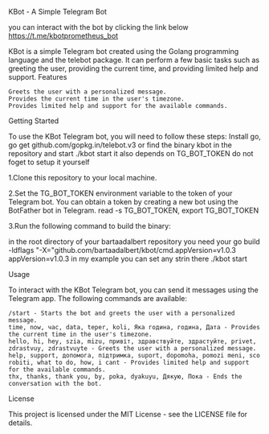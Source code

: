 KBot - A Simple Telegram Bot

you can interact with  the bot by clicking the link below
https://t.me/kbotprometheus_bot

KBot is a simple Telegram bot created using the Golang programming language and the telebot package. It can perform a few basic tasks such as greeting the user, providing the current time, and providing limited help and support.
Features

    Greets the user with a personalized message.
    Provides the current time in the user's timezone.
    Provides limited help and support for the available commands.

Getting Started

To use the KBot Telegram bot, you will need to follow these steps:
Install go, go get github.com/gopkg.in/telebot.v3 or find the binary kbot in the repository and start ./kbot start it also depends on TG_BOT_TOKEN do not foget to setup it yourself

1.Clone this repository to your local machine.

2.Set the TG_BOT_TOKEN environment variable to the token of your Telegram bot. You can obtain a token by creating a new bot using the BotFather bot in Telegram. read -s TG_BOT_TOKEN, export TG_BOT_TOKEN

3.Run the following command to build the binary:

in the root directory of your bartaadalbert repository you need your
go build -ldflags "-X="github.com/bartaadalbert/kbot/cmd.appVersion=v1.0.3
appVersion=v1.0.3 in my example you can set any strin there
./kbot start

Usage

To interact with the KBot Telegram bot, you can send it messages using the Telegram app. The following commands are available:

    /start - Starts the bot and greets the user with a personalized message.
    time, now, час, data, teper, koli, Яка година, година, Дата - Provides the current time in the user's timezone.
    hello, hi, hey, szia, mizu, привіт, здравствуйте, здрастуйте, privet, zdrastvuy, zdrastvuyte - Greets the user with a personalized message.
    help, support, допомога, підтримка, suport, dopomoha, pomozi meni, sco robiti, what to do, how, i cant - Provides limited help and support for the available commands.
    thx, thanks, thank you, by, poka, dyakuyu, Дякую, Пока - Ends the conversation with the bot.

License

This project is licensed under the MIT License - see the LICENSE file for details.

